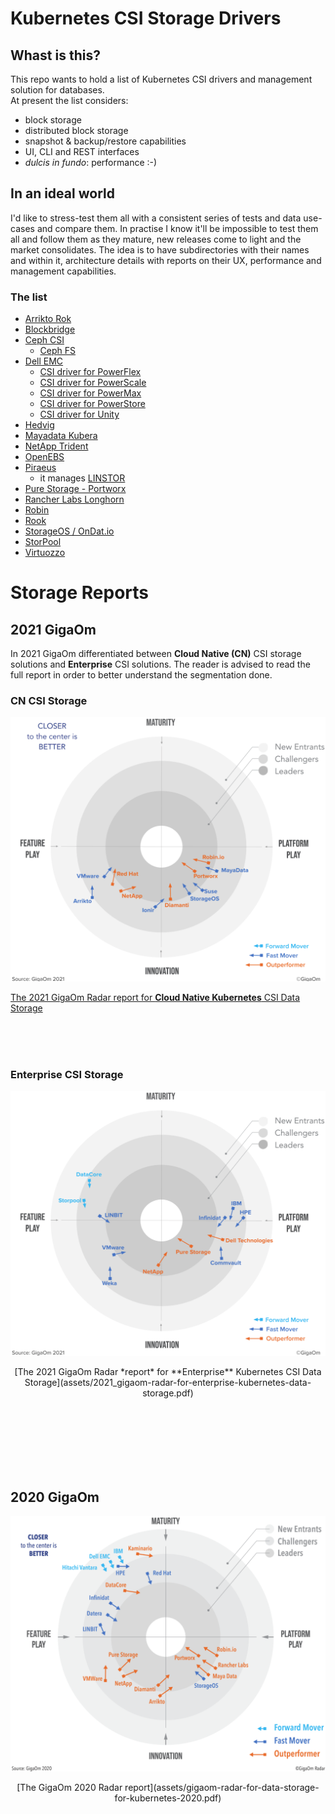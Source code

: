 # Kubernetes CSI Storage Drivers

## Whast is this?
This repo wants to hold a list of Kubernetes CSI drivers and management solution for databases.  
At present the list considers:
- block storage
- distributed block storage
- snapshot & backup/restore capabilities
- UI, CLI and REST interfaces
- *dulcis in fundo*: performance :-)

## In an ideal world
I'd like to stress-test them all with a consistent series of tests and data use-cases and compare them. In practise I know it'll be impossible to test them all and follow them as they mature, new releases come to light and the market consolidates.
The idea is to have subdirectories with their names and within it, architecture details with reports on their UX, performance and management capabilities.

### The list
- [Arrikto Rok](https://www.arrikto.com/rok-data-management/)
- [Blockbridge](http://www.blockbridge.com/)
- [Ceph CSI](https://github.com/ceph/ceph-csi)
  - [Ceph FS](https://docs.ceph.com/en/latest/cephfs/)
- [Dell EMC](https://dell.github.io/storage-plugin-docs/)
  - [CSI driver for PowerFlex](https://github.com/dell/csi-powerflex)
  - [CSI driver for PowerScale](https://github.com/dell/csi-powerscale)
  - [CSI driver for PowerMax](https://github.com/dell/csi-powermax)
  - [CSI driver for PowerStore](https://github.com/dell/csi-powerstore)
  - [CSI driver for Unity](https://github.com/dell/csi-unity)
- [Hedvig](https://www.commvault.com/software-defined-storage)
- [Mayadata Kubera](https://mayadata.io/product)
- [NetApp Trident](https://netapp-trident.readthedocs.io/en/stable-v21.01/)
- [OpenEBS](https://openebs.io/)
- [Piraeus](https://piraeus.io/)
  - it manages [LINSTOR](https://github.com/LINBIT/linstor-server)
- [Pure Storage - Portworx](https://portworx.com/)
- [Rancher Labs Longhorn](https://longhorn.io/)
- [Robin](https://robin.io/)
- [Rook](https://rook.io/)
- [StorageOS / OnDat.io](https://storageos.com/features)
- [StorPool](https://storpool.com/kubernetes)
- [Virtuozzo](https://www.virtuozzo.com/)
 
 

# Storage Reports

## 2021 GigaOm
In 2021 GigaOm differentiated between **Cloud Native (CN)** CSI storage solutions and **Enterprise** CSI solutions. The reader is advised to read the full report in order to better understand the segmentation done.


### CN CSI Storage

![GigaOm 2021 Enterprise K8s storage radar](assets/2021_GigaOm_Radar_CN_K8sStorage.png)

[The 2021 GigaOm Radar report for **Cloud Native Kubernetes** CSI Data Storage](assets/2021_gigaom-radar-for-cloud-native-kubernetes-data-storage-1.pdf)

<br><br><br>

### Enterprise CSI Storage

![GigaOm 2021 Enterprise K8s storage radar](assets/2021_GigaOm_Radar_Enterprise_K8sStorage.png)

<center>[The 2021 GigaOm Radar *report* for **Enterprise** Kubernetes CSI Data Storage](assets/2021_gigaom-radar-for-enterprise-kubernetes-data-storage.pdf)</center>

<br><br><br>
<br><br><br>

## 2020 GigaOm
![GigaOm 2020 K8s storage radar](assets/GigaOm_Radar_for_Data_Storage_for_Kubernetes-2020.png)


<center>[The GigaOm 2020 Radar report](assets/gigaom-radar-for-data-storage-for-kubernetes-2020.pdf)</center>

